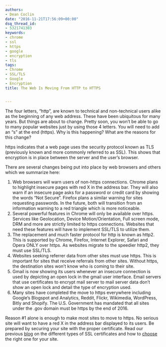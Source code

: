 ```yaml
---
authors:
- Dean Coclin
date: "2016-11-21T17:56:09+00:00"
dsq_thread_id:
- 5321741303
keywords:
- chrome
- ssl
- https
- google
- encryption
- tls
tags:
- Chrome
- SSL/TLS
- Google
- Encryption
title: The Web Is Moving From HTTP to HTTPS


---
```

The four letters, “http”, are known to technical and non-technical users alike as the beginning of any web address. These have been ubiquitous for many years. But things are about to change. Pretty soon, you won’t be able to go to many popular websites just by using those 4 letters. You will need to add an “s” at the end (https). Why is this happening? What are the reasons for this change?

https indicates that a web page uses the security protocol known as TLS (previously known and more commonly referred to as SSL). This shows that encryption is in place between the server and the user’s browser.

There are several changes being put into place by web browsers and others which we summarize here:

1. Web browsers will warn users of non-https connections. Chrome plans to highlight insecure pages with red X in the address bar. They will also warn if an insecure page asks for a password or credit card by showing the words “Not Secure”. Firefox plans a similar warning for sites requesting passwords. In the future, both will transition from an information warning to a red triangle which is more noticeable.
2. Several powerful features in Chrome will only be available over https. Services like Geolocation, Device Motion/Orientation, Full screen mode, DRM and more are strictly limited to https connections. Websites that need these features will have to implement SSL/TLS to utilize them.
3. The replacement and much faster protocol for http is known as http2. This is supported by Chrome, Firefox, Internet Explorer, Safari and Opera ONLY over https. As websites migrate to the speedier http2, they must use SSL/TLS.
4. Websites seeking referrer data from other sites must use https. This is important for sites that receive referrals from other sites. Without https, the destination sites won’t know who is coming to their site.
5. Gmail is now showing its users whenever an insecure connection is used by depicting an open lock in the gmail user interface. Email servers that use certificates to encrypt mail server to mail server data don’t show an open lock and detail the type of encryption used.
6. Many sites have completed the move to https everywhere including Google’s Blogspot and Analytics, Reddit, Flickr, Wikimedia, WordPress, Bitly and Shopify. The U.S. Government has mandated that all sites under the .gov domain must be https by the end of 2016.

Reason #1 alone is enough to make most sites to move to https. No serious site will want to have a red X in the address bar displayed to its users. Be prepared by securing your site with the proper certificate. Read our previous [blog][1] on the different types of SSL certificates and how to [choose][2] the right one for your site.

 [1]: https://casecurity.org/2013/08/07/what-are-the-different-types-of-ssl-certificates/
 [2]: https://casecurity.org/2013/05/24/getting-the-most-out-of-ssl-part-1-choose-the-right-certificate/